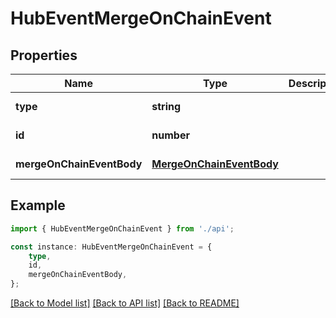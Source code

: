 # HubEventMergeOnChainEvent


## Properties

Name | Type | Description | Notes
------------ | ------------- | ------------- | -------------
**type** | **string** |  | [default to undefined]
**id** | **number** |  | [default to undefined]
**mergeOnChainEventBody** | [**MergeOnChainEventBody**](MergeOnChainEventBody.md) |  | [default to undefined]

## Example

```typescript
import { HubEventMergeOnChainEvent } from './api';

const instance: HubEventMergeOnChainEvent = {
    type,
    id,
    mergeOnChainEventBody,
};
```

[[Back to Model list]](../README.md#documentation-for-models) [[Back to API list]](../README.md#documentation-for-api-endpoints) [[Back to README]](../README.md)
